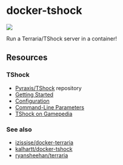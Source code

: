 # docker-tshock
[![](https://img.shields.io/docker/automated/virtualtam/tshock.svg?style=flat-square)](https://cloud.docker.com/repository/docker/virtualtam/tshock)

Run a Terraria/TShock server in a container!

## Resources
### TShock
- [Pyraxis/TShock](https://github.com/Pryaxis/TShock) repository
- [Getting Started](https://tshock.readme.io/v4.3.25/docs/getting-started)
- [Configuration](https://tshock.readme.io/v4.3.25/docs/config-settings)
- [Command-Line Parameters](https://tshock.readme.io/v4.3.25/docs/command-line-parameters)
- [TShock on Gamepedia](https://terraria.gamepedia.com/TShock)

### See also
- [izissise/docker-terraria](https://github.com/izissise/docker-terraria)
- [kalhartt/docker-tshock](https://github.com/kalhartt/docker-tshock)
- [ryansheehan/terraria](https://github.com/ryansheehan/terraria)
